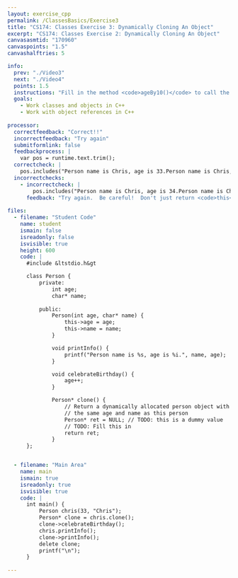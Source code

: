 ```yaml
---
layout: exercise_cpp
permalink: /ClassesBasics/Exercise3
title: "CS174: Classes Exercise 3: Dynamically Cloning An Object"
excerpt: "CS174: Classes Exercise 2: Dynamically Cloning An Object"
canvasasmtid: "170960"
canvaspoints: "1.5"
canvashalftries: 5

info:
  prev: "./Video3"
  next: "./Video4"
  points: 1.5
  instructions: "Fill in the method <code>ageBy10()</code> to call the instance method <code>celebrateBirthday()</code> 10 times on the <code>Person</code> object pointed to by <code>p</code>."
  goals:
    - Work classes and objects in C++
    - Work with object references in C++
    
processor:  
  correctfeedback: "Correct!!" 
  incorrectfeedback: "Try again"
  submitformlink: false
  feedbackprocess: | 
    var pos = runtime.text.trim();
  correctcheck: |
    pos.includes("Person name is Chris, age is 33.Person name is Chris, age is 34")
  incorrectchecks:
    - incorrectcheck: |
        pos.includes("Person name is Chris, age is 34.Person name is Chris, age is 34")
      feedback: "Try again.  Be careful!  Don't just return <code>this</code>; we want to make a clone!  So there should be a <code>new</code> somewhere."
 
files:
  - filename: "Student Code"
    name: student
    ismain: false
    isreadonly: false
    isvisible: true
    height: 600
    code: | 
      #include &ltstdio.h&gt

      class Person {
          private:
              int age;
              char* name;
          
          public:
              Person(int age, char* name) {
                  this->age = age;
                  this->name = name;
              }

              void printInfo() {
                  printf("Person name is %s, age is %i.", name, age);
              }

              void celebrateBirthday() {
                  age++;
              }

              Person* clone() {
                  // Return a dynamically allocated person object with
                  // the same age and name as this person
                  Person* ret = NULL; // TODO: this is a dummy value
                  // TODO: Fill this in
                  return ret;
              }
      };


  - filename: "Main Area"
    name: main
    ismain: true
    isreadonly: true
    isvisible: true
    code: | 
      int main() {
          Person chris(33, "Chris");
          Person* clone = chris.clone();
          clone->celebrateBirthday();
          chris.printInfo();
          clone->printInfo();
          delete clone;
          printf("\n");
      }
        
---
```

